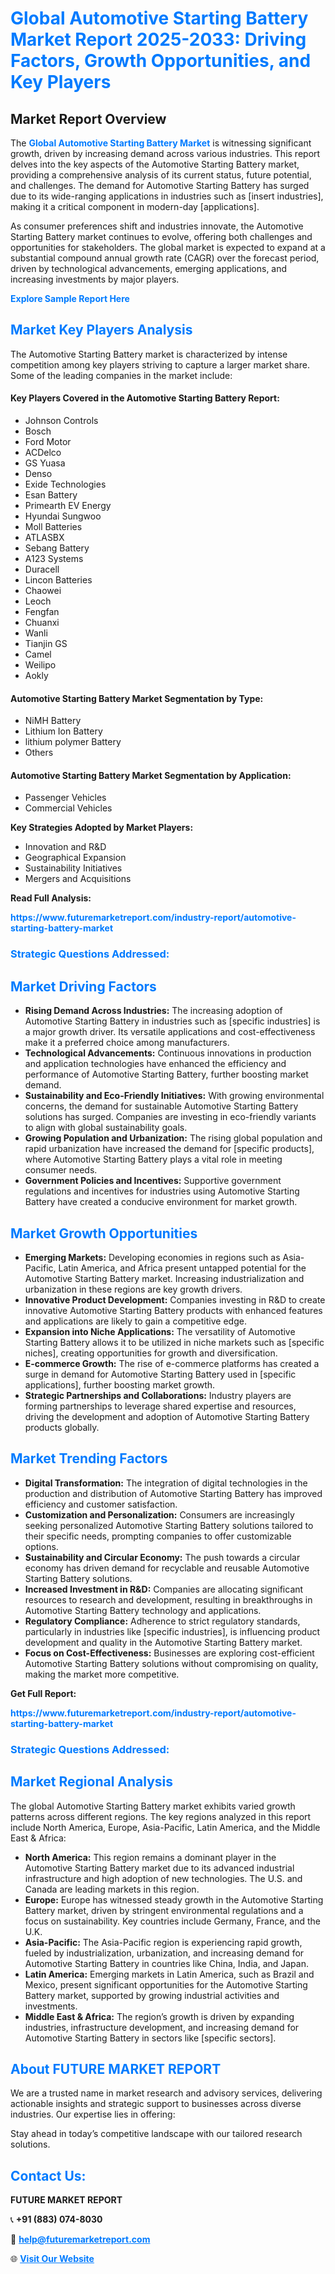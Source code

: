 <h1 style="color: #007BFF;">Global Automotive Starting Battery Market Report 2025-2033: Driving Factors, Growth Opportunities, and Key Players</h1>

<section id="overview">
<h2>Market Report Overview</h2>
<p>The <a href="https://www.futuremarketreport.com/industry-report/automotive-starting-battery-market" style="color: #007BFF; text-decoration: none;"><strong>Global Automotive Starting Battery Market</strong></a> is witnessing significant growth, driven by increasing demand across various industries. This report delves into the key aspects of the Automotive Starting Battery market, providing a comprehensive analysis of its current status, future potential, and challenges. The demand for Automotive Starting Battery has surged due to its wide-ranging applications in industries such as [insert industries], making it a critical component in modern-day [applications].</p>
<p>As consumer preferences shift and industries innovate, the Automotive Starting Battery market continues to evolve, offering both challenges and opportunities for stakeholders. The global market is expected to expand at a substantial compound annual growth rate (CAGR) over the forecast period, driven by technological advancements, emerging applications, and increasing investments by major players.</p>
</section>

<section id="overview">
<p><a href="https://www.futuremarketreport.com/request-sample/reportId=88637" style="color: #007BFF; text-decoration: none;"><strong>Explore Sample Report Here</strong></a></p>
</section>

<section id="key-players">
<h2 style="color: #007BFF;">Market Key Players Analysis</h2>
<p>The Automotive Starting Battery market is characterized by intense competition among key players striving to capture a larger market share. Some of the leading companies in the market include:</p>
<h4>Key Players Covered in the Automotive Starting Battery Report:</h4>
<ul><li>Johnson Controls</li><li>Bosch</li><li>Ford Motor</li><li>ACDelco</li><li>GS Yuasa</li><li>Denso</li><li>Exide Technologies</li><li>Esan Battery</li><li>Primearth EV Energy</li><li>Hyundai Sungwoo</li><li>Moll Batteries</li><li>ATLASBX</li><li>Sebang Battery</li><li>A123 Systems</li><li>Duracell</li><li>Lincon Batteries</li><li>Chaowei</li><li>Leoch</li><li>Fengfan</li><li>Chuanxi</li><li>Wanli</li><li>Tianjin GS</li><li>Camel</li><li>Weilipo</li><li>Aokly</li></ul>
<h4>Automotive Starting Battery Market Segmentation by Type:</h4>
<ul><li>NiMH Battery</li><li>Lithium Ion Battery</li><li>lithium polymer Battery</li><li>Others</li></ul>

<h4>Automotive Starting Battery Market Segmentation by Application:</h4>
<ul><li>Passenger Vehicles</li><li>Commercial Vehicles</li></ul>
<p><strong>Key Strategies Adopted by Market Players:</strong></p>
<ul>
<li>Innovation and R&D</li>
<li>Geographical Expansion</li>
<li>Sustainability Initiatives</li>
<li>Mergers and Acquisitions</li>
</ul>
</section>

<section>
<p><strong>Read Full Analysis: </strong></p><a href="https://www.futuremarketreport.com/industry-report/automotive-starting-battery-market" style="color: #007BFF; text-decoration: none;"><strong>https://www.futuremarketreport.com/industry-report/automotive-starting-battery-market</strong></a>
<h3 style="color: #007BFF;">Strategic Questions Addressed:</h3>
</section>

<section id="driving-factors">
<h2 style="color: #007BFF;">Market Driving Factors</h2>
<ul>
<li><strong>Rising Demand Across Industries:</strong> The increasing adoption of Automotive Starting Battery in industries such as [specific industries] is a major growth driver. Its versatile applications and cost-effectiveness make it a preferred choice among manufacturers.</li>
<li><strong>Technological Advancements:</strong> Continuous innovations in production and application technologies have enhanced the efficiency and performance of Automotive Starting Battery, further boosting market demand.</li>
<li><strong>Sustainability and Eco-Friendly Initiatives:</strong> With growing environmental concerns, the demand for sustainable Automotive Starting Battery solutions has surged. Companies are investing in eco-friendly variants to align with global sustainability goals.</li>
<li><strong>Growing Population and Urbanization:</strong> The rising global population and rapid urbanization have increased the demand for [specific products], where Automotive Starting Battery plays a vital role in meeting consumer needs.</li>
<li><strong>Government Policies and Incentives:</strong> Supportive government regulations and incentives for industries using Automotive Starting Battery have created a conducive environment for market growth.</li>
</ul>
</section>

<section id="growth-opportunities">
<h2 style="color: #007BFF;">Market Growth Opportunities</h2>
<ul>
<li><strong>Emerging Markets:</strong> Developing economies in regions such as Asia-Pacific, Latin America, and Africa present untapped potential for the Automotive Starting Battery market. Increasing industrialization and urbanization in these regions are key growth drivers.</li>
<li><strong>Innovative Product Development:</strong> Companies investing in R&D to create innovative Automotive Starting Battery products with enhanced features and applications are likely to gain a competitive edge.</li>
<li><strong>Expansion into Niche Applications:</strong> The versatility of Automotive Starting Battery allows it to be utilized in niche markets such as [specific niches], creating opportunities for growth and diversification.</li>
<li><strong>E-commerce Growth:</strong> The rise of e-commerce platforms has created a surge in demand for Automotive Starting Battery used in [specific applications], further boosting market growth.</li>
<li><strong>Strategic Partnerships and Collaborations:</strong> Industry players are forming partnerships to leverage shared expertise and resources, driving the development and adoption of Automotive Starting Battery products globally.</li>
</ul>
</section>

<section id="trending-factors">
<h2 style="color: #007BFF;">Market Trending Factors</h2>
<ul>
<li><strong>Digital Transformation:</strong> The integration of digital technologies in the production and distribution of Automotive Starting Battery has improved efficiency and customer satisfaction.</li>
<li><strong>Customization and Personalization:</strong> Consumers are increasingly seeking personalized Automotive Starting Battery solutions tailored to their specific needs, prompting companies to offer customizable options.</li>
<li><strong>Sustainability and Circular Economy:</strong> The push towards a circular economy has driven demand for recyclable and reusable Automotive Starting Battery solutions.</li>
<li><strong>Increased Investment in R&D:</strong> Companies are allocating significant resources to research and development, resulting in breakthroughs in Automotive Starting Battery technology and applications.</li>
<li><strong>Regulatory Compliance:</strong> Adherence to strict regulatory standards, particularly in industries like [specific industries], is influencing product development and quality in the Automotive Starting Battery market.</li>
<li><strong>Focus on Cost-Effectiveness:</strong> Businesses are exploring cost-efficient Automotive Starting Battery solutions without compromising on quality, making the market more competitive.</li>
</ul>
</section>

<section>
<p><strong>Get Full Report: </strong></p><a href="https://www.futuremarketreport.com/industry-report/automotive-starting-battery-market" style="color: #007BFF; text-decoration: none;"><strong>https://www.futuremarketreport.com/industry-report/automotive-starting-battery-market</strong></a>
<h3 style="color: #007BFF;">Strategic Questions Addressed:</h3>
</section>


<section id="regional-analysis">
<h2 style="color: #007BFF;">Market Regional Analysis</h2>
<p>The global Automotive Starting Battery market exhibits varied growth patterns across different regions. The key regions analyzed in this report include North America, Europe, Asia-Pacific, Latin America, and the Middle East & Africa:</p>
<ul>
<li><strong>North America:</strong> This region remains a dominant player in the Automotive Starting Battery market due to its advanced industrial infrastructure and high adoption of new technologies. The U.S. and Canada are leading markets in this region.</li>
<li><strong>Europe:</strong> Europe has witnessed steady growth in the Automotive Starting Battery market, driven by stringent environmental regulations and a focus on sustainability. Key countries include Germany, France, and the U.K.</li>
<li><strong>Asia-Pacific:</strong> The Asia-Pacific region is experiencing rapid growth, fueled by industrialization, urbanization, and increasing demand for Automotive Starting Battery in countries like China, India, and Japan.</li>
<li><strong>Latin America:</strong> Emerging markets in Latin America, such as Brazil and Mexico, present significant opportunities for the Automotive Starting Battery market, supported by growing industrial activities and investments.</li>
<li><strong>Middle East & Africa:</strong> The region’s growth is driven by expanding industries, infrastructure development, and increasing demand for Automotive Starting Battery in sectors like [specific sectors].</li>
</ul>
</section>

<footer>
<h2 style="color: #007BFF;">About FUTURE MARKET REPORT</h2>
<p>We are a trusted name in market research and advisory services, delivering actionable insights and strategic support to businesses across diverse industries. Our expertise lies in offering:</p>

<p>Stay ahead in today’s competitive landscape with our tailored research solutions.</p>

<h2 style="color: #007BFF;">Contact Us:</h2>
<p><strong>FUTURE MARKET REPORT</strong></p>
<p>📞 <strong>+91 (883) 074-8030</strong></p>
<p>📧 <strong><a href="mailto:help@futuremarketreport.com" style="color: #007BFF;">help@futuremarketreport.com</a></strong></p>
<p>🌐 <strong><a href="https://www.futuremarketreport.com/" style="color: #007BFF;">Visit Our Website</a></strong></p>
</footer>